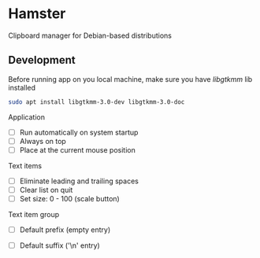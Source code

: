 # Hamster

Clipboard manager for Debian-based distributions

## Development

Before running app on you local machine, make sure you have *libgtkmm* lib installed

```bash
sudo apt install libgtkmm-3.0-dev libgtkmm-3.0-doc
```


Application

- [ ] Run automatically on system startup
- [ ] Always on top
- [ ] Place at the current mouse position

Text items

- [ ] Eliminate leading and trailing spaces
- [ ] Clear list on quit
- [ ] Set size: 0 - 100 (scale button)

Text item group

- [ ] Default prefix (empty entry)
- [ ] Default suffix ('\n' entry)

